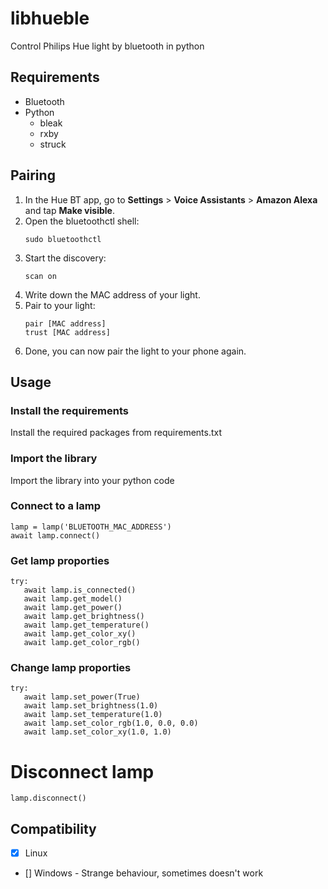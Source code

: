 # libhueble

Control Philips Hue light by bluetooth in python

## Requirements

- Bluetooth
- Python
   - bleak
   - rxby
   - struck

## Pairing

1. In the Hue BT app, go to **Settings** > **Voice Assistants** > **Amazon Alexa** and tap **Make visible**.
2. Open the bluetoothctl shell:
   ```
   sudo bluetoothctl
   ```
3. Start the discovery:
   ```
   scan on
   ```
4. Write down the MAC address of your light.
5. Pair to your light:
   ```
   pair [MAC address]
   trust [MAC address]
   ```
6. Done, you can now pair the light to your phone again.

## Usage

### Install the requirements

Install the required packages from requirements.txt

### Import the library

Import the library into your python code

### Connect to a lamp

```
lamp = lamp('BLUETOOTH_MAC_ADDRESS')
await lamp.connect()
```

### Get lamp proporties

```
try:
   await lamp.is_connected()
   await lamp.get_model()
   await lamp.get_power()
   await lamp.get_brightness()
   await lamp.get_temperature()
   await lamp.get_color_xy()
   await lamp.get_color_rgb()
```

### Change lamp proporties

```
try:
   await lamp.set_power(True)
   await lamp.set_brightness(1.0)
   await lamp.set_temperature(1.0)
   await lamp.set_color_rgb(1.0, 0.0, 0.0)
   await lamp.set_color_xy(1.0, 1.0)
```

# Disconnect lamp

```
lamp.disconnect()
```

## Compatibility

- [X] Linux
- [] Windows - Strange behaviour, sometimes doesn't work
